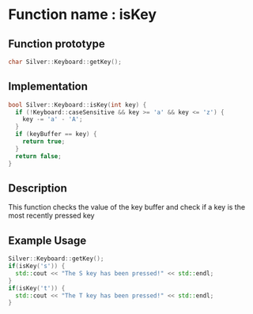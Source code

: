 # Function name : isKey

## Function prototype

```cpp
char Silver::Keyboard::getKey();
```

## Implementation

```cpp
bool Silver::Keyboard::isKey(int key) {
  if (!Keyboard::caseSensitive && key >= 'a' && key <= 'z') {
    key -= 'a' - 'A';
  }
  if (keyBuffer == key) {
    return true;
  }
  return false;
}
```

## Description
This function checks the value of the key buffer and check if a key is the most recently pressed key 

## Example Usage
```cpp
Silver::Keyboard::getKey();
if(isKey('s')) {
  std::cout << "The S key has been pressed!" << std::endl;
}
if(isKey('t')) {
  std::cout << "The T key has been pressed!" << std::endl;
}
```

